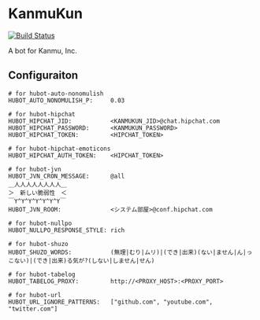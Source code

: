 # KanmuKun

[![Build Status](https://travis-ci.org/kanmu/kanmukun.svg?branch=master)](https://travis-ci.org/kanmu/kanmukun)

A bot for Kanmu, Inc.

## Configuraiton

```
# for hubot-auto-nonomulish
HUBOT_AUTO_NONOMULISH_P:     0.03

# for hubot-hipchat
HUBOT_HIPCHAT_JID:           <KANMUKUN_JID>@chat.hipchat.com
HUBOT_HIPCHAT_PASSWORD:      <KANMUKUN_PASSWORD>
HUBOT_HIPCHAT_TOKEN:         <HIPCHAT_TOKEN>

# for hubot-hipchat-emoticons
HUBOT_HIPCHAT_AUTH_TOKEN:    <HIPCHAT_TOKEN>

# for hubot-jvn
HUBOT_JVN_CRON_MESSAGE:      @all
＿人人人人人人人人＿
＞　新しい脆弱性　＜
￣Y^Y^Y^Y^Y^Y^Y￣
HUBOT_JVN_ROOM:              <システム部屋>@conf.hipchat.com

# for hubot-nullpo
HUBOT_NULLPO_RESPONSE_STYLE: rich

# for hubot-shuzo
HUBOT_SHUZO_WORDS:           (無理|むり|ムリ)|(でき|出来)(ない|ません|ん|っこない)|(でき|出来)る気が?(しない|しません|せん)

# for hubot-tabelog
HUBOT_TABELOG_PROXY:         http://<PROXY_HOST>:<PROXY_PORT>

# for hubot-url
HUBOT_URL_IGNORE_PATTERNS:   ["github.com", "youtube.com", "twitter.com"]
```
